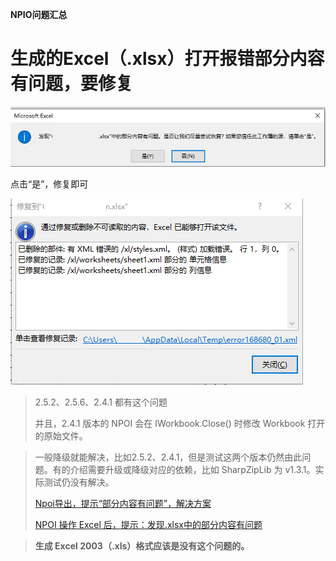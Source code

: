 **NPIO问题汇总**

# 生成的Excel（.xlsx）打开报错部分内容有问题，要修复

![](img/20221220155118.png)  

点击“是”，修复即可

![](img/20221220155222.png)  

> 2.5.2、2.5.6、2.4.1 都有这个问题
> 
> 并且，2.4.1 版本的 NPOI 会在 IWorkbook.Close() 时修改 Workbook 打开的原始文件。

> 一般降级就能解决，比如2.5.2、2.4.1，但是测试这两个版本仍然由此问题。有的介绍需要升级或降级对应的依赖，比如 SharpZipLib 为 v1.3.1。实际测试仍没有解决。
>
> [Npoi导出，提示“部分内容有问题”，解决方案](https://www.codenong.com/cs106832809/)
> 
> [NPOI 操作 Excel 后，提示：发现.xlsx中的部分内容有问题](http://www.cftea.com/c/2020/12/13072.asp)

> **生成 Excel 2003（.xls）格式应该是没有这个问题的。**

